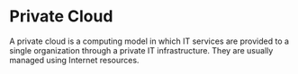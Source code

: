 # Private Cloud

A private cloud is a computing model in which IT services are provided to a single organization through a private IT infrastructure. They are usually managed using Internet resources.
